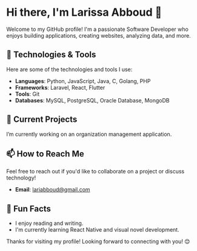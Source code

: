# Hi there, I'm Larissa Abboud 👋

Welcome to my GitHub profile! I'm a passionate Software Developer who enjoys building applications, creating websites, analyzing data, and more.

## 🔧 Technologies & Tools

Here are some of the technologies and tools I use:

- **Languages**: Python, JavaScript, Java, C, Golang, PHP  
- **Frameworks**: Laravel, React, Flutter
- **Tools**: Git
- **Databases**: MySQL, PostgreSQL, Oracle Database, MongoDB 

## 🌱 Current Projects

I’m currently working on an organization management application.

## 📫 How to Reach Me

Feel free to reach out if you'd like to collaborate on a project or discuss technology!

- **Email**: lariabboud@gmail.com

## 📝 Fun Facts

- I enjoy reading and writing.
- I'm currently learning React Native and visual novel development.
  
Thanks for visiting my profile! Looking forward to connecting with you! 😊
